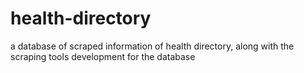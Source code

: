 # health-directory
a database of scraped information of health directory, along with the scraping tools development for the database
